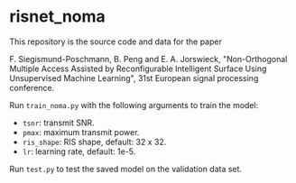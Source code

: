 # risnet_noma

This repository is the source code and data for the paper

F. Siegismund-Poschmann, B. Peng and E. A. Jorswieck, "Non-Orthogonal Multiple Access Assisted by Reconfigurable Intelligent Surface Using Unsupervised Machine Learning", 31st European signal processing conference.

Run `train_noma.py` with the following arguments to train the model:

- `tsnr`: transmit SNR.
- `pmax`: maximum transmit power.
- `ris_shape`: RIS shape, default: 32 x 32.
- `lr`: learning rate, default: 1e-5.

Run `test.py` to test the saved model on the validation data set.